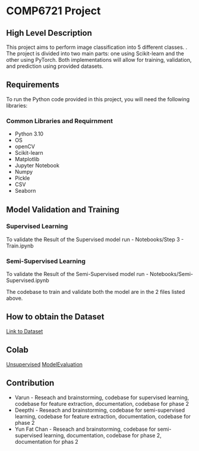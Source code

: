 # COMP6721 Project 

## High Level Description

This project aims to perform image classification into 5 different classes. . The project is divided into two main parts: one using Scikit-learn and the other using PyTorch. Both implementations will allow for training, validation, and prediction using provided datasets.

## Requirements

To run the Python code provided in this project, you will need the following libraries:

### Common Libraries and Requirnment 
- Python 3.10
- OS
- openCV
- Scikit-learn
- Matplotlib 
- Jupyter Notebook
- Numpy
- Pickle
- CSV
- Seaborn


## Model Validation and Training

### Supervised Learning 
To validate the Result of the Supervised model run - Notebooks/Step 3 - Train.ipynb

### Semi-Supervised Learning 
To validate the Result of the Semi-Supervised model run - Notebooks/Semi-Supervised.ipynb

The codebase to train and validate both the model are in the 2 files listed above. 

## How to obtain the Dataset

[Link to Dataset](https://drive.google.com/file/d/1FVLjIjUDEd-ks00W5y-IzRlZFTBzvyeA/view)

## Colab

[Unsupervised](https://colab.research.google.com/drive/1ijqLubYInDLC7ti8YFdJO0SV9BK3DOvp#scrollTo=f4uTprShfpO3)
[ModelEvaluation](https://colab.research.google.com/drive/1ijqLubYInDLC7ti8YFdJO0SV9BK3DOvp#scrollTo=f4uTprShfpO3)

## Contribution

- Varun - Reseach and brainstorming, codebase for supervised learning, codebase for feature extraction, documentation, codebase for phase 2
- Deepthi - Reseach and brainstorming, codebase for semi-supervised learning, codebase for feature extraction, documentation, codebase for phase 2
- Yun Fat Chan - Reseach and brainstorming, codebase for semi-supervised learning, documentation, codebase for phase 2, documentation for phas 2 
